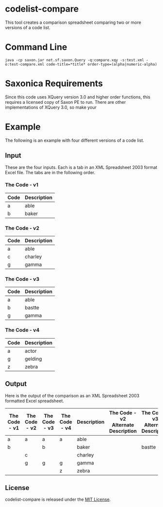# codelist-compare
This tool creates a comparison spreadsheet comparing two or more versions of a code list.

# Command Line

    java -cp saxon.jar net.sf.saxon.Query -q:compare.xqy -s:test.xml -o:test-compare.xml code-title=*title* order-type=(alpha|numeric-alpha)

# Saxonica Requirements

Since this code uses XQuery version 3.0 and higher order functions, this requires a licensed copy of Saxon PE to run.  There are other implementations of XQuery 3.0, so make your 

# Example

The following is an example with four different versions of a code list.

## Input

These are the four inputs.  Each is a tab 
in an XML Spreadsheet 2003 format Excel 
file.  The tabs are in the following order.

### The Code - v1
| Code | Description |
|--|--|
| a | able |
| b | baker |

### The Code - v2
| Code | Description |
|--|--|
| a | able |
| c | charley |
| g | gamma |

### The Code - v3
| Code | Description |
|--|--|
| a | able |
| b | bastte |
| g | gamma |

### The Code - v4
| Code | Description |
|--|--|
| a | actor |
| g | gelding |
| z | zebra |

## Output

Here is the output of the comparison 
as an XML Spreadsheet 2003 formatted 
Excel spreadsheet.

| The Code - v1 | The Code - v2 | The Code - v3 | The Code - v4 | Description | The Code - v2 Alternate Description | The Code - v3 Alternate Description | The Code - v4 Alternate Description |
|--|--|--|--|--|--|--|--|
| a | a | a | a | able |  |  | actor |
| b |  | b |  | baker |  | bastte |  |
|  | c |  |  | charley |  |  |  |
|  | g | g | g | gamma |  |  | gelding |
|  |  |  | z | zebra |  |  |  |

## License

codelist-compare is released under the [MIT License](LICENSE). 
